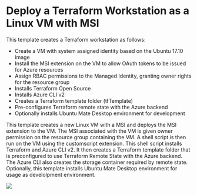 # Deploy a Terraform Workstation as a Linux VM with MSI

This template creates a Terraform workstation as follows:

- Create a VM with system assigned identity based on the Ubuntu 17.10 image
- Install the MSI extension on the VM to allow OAuth tokens to be issued for Azure resources
- Assign RBAC permissions to the Managed Identity, granting owner rights for the resource group
- Installs Terraform Open Source
- Installs Azure CLI v2
- Creates a Terraform template folder (tfTemplate)
- Pre-configures Terraform remote state with the Azure backend
- Optionally installs Ubuntu Mate Desktop environment for development

This template creates a new Linux VM with a MSI and deploys the MSI extension to the VM. The MSI associated with the VM is given owner permission on the resource group containing the VM. A shell script is then run on the VM using the customscript extension. This shell script installs Terraform and Azure CLI v2. It then creates a Terraform template folder that is preconfigured to use Terraform Remote State with the Azure backend. The Azure CLI also creates the storage container required by remote state. Optionally, this template installs Ubuntu Mate Desktop environment for usage as develolpment environment. 

<a href="https://portal.azure.com/#create/Microsoft.Template/uri/https%3A%2F%2Fraw.githubusercontent.com%2FAzure%2Fazure-quickstart-templates%2Fmaster%2F201-vm-msi-linux-terraform%2FazureDeploy.json" target="_blank">
    <img src="http://azuredeploy.net/deploybutton.png"/>
</a>